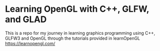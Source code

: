 # Learning OpenGL with C++, GLFW, and GLAD

This is a repo for my journey in learning graphics programming using
C++, GLFW3 and OpenGL through the tutorials provided in learnOpenGL
https://learnopengl.com/